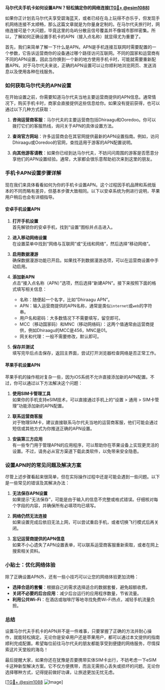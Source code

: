 **马尔代夫手机卡如何设置APN？轻松搞定你的网络连接[[TG💪+ @esim1088](https://t.me/s/esim1088)]**

如果你正计划去马尔代夫享受碧海蓝天，或者已经在岛上玩得不亦乐乎，但发现手机网络连接不太顺畅，那么这篇文章就是为你量身定制的。在马尔代夫旅行时，网络连接可是个大问题，毕竟这里的岛屿分散且信号覆盖并不像城市那样密集。所以，了解如何正确设置手机卡的APN（接入点名称）就显得尤为重要了。

首先，我们来简单了解一下什么是APN。APN是手机连接互联网时需要配置的一个参数，它告诉运营商你的设备通过哪个路径访问互联网。不同的国家和运营商有不同的APN设置，因此当你换到一个新的地方使用手机卡时，可能就需要重新配置APN。对于马尔代夫来说，正确的APN设置可以让你顺利地浏览网页、发送消息以及使用各种在线服务。

### 如何获取马尔代夫的APN设置

在开始设置之前，你需要知道马尔代夫当地主要运营商提供的APN信息。通常情况下，购买手机卡时，商家会直接提供这些信息给你。如果没有提前获得，也可以通过以下几种方式获取：

1. **咨询运营商客服**：马尔代夫的主要运营商包括Dhiraagu和Ooredoo。你可以拨打它们的客服热线，询问关于APN的具体设置方法。
   
2. **查询官方网站**：许多运营商会在其官网提供最新的APN设置指南。例如，访问Dhiraagu或Ooredoo的官网，查找适用于游客的APN配置说明。

3. **向其他游客请教**：如果你已经到达马尔代夫，不妨问问周围的游客是否愿意分享他们的APN设置经验。通常，大家都会很乐意帮助初次来到这里的朋友。

### 手机卡APN设置步骤详解

现在我们来具体看看如何为你的手机卡设置APN。这个过程因手机品牌和系统版本的不同而略有差异，但基本步骤大致相同。以下以安卓系统为例进行说明，苹果用户稍后也会有详细指导。

#### 安卓手机设置APN

1. **打开手机设置**  
   首先解锁你的安卓手机，找到“设置”图标并点击进入。

2. **进入移动网络设置**  
   在设置菜单中找到“网络与互联网”或“无线和网络”，然后选择“移动网络”。

3. **启用数据漫游**  
   确保数据漫游功能已开启。如果找不到数据漫游选项，可以在运营商设置中手动启用。

4. **添加新APN**  
   点击“接入点名称（APN）”选项，然后选择“新建APN”。接下来按照下面的格式填写相关信息：
   - 名称：随便起一个名字，比如“Dhiraagu APN”。
   - APN：输入运营商提供的APN名称，通常是类似`internet`或`web`的字符串。
   - 用户名和密码：大多数情况下不需要填写，留空即可。
   - MCC（移动国家码）和MNC（移动网络码）：这两个值通常由运营商提供，例如Dhiraagu的MCC是456，MNC是01。
   - 网关和代理：一般不需要修改，默认即可。

5. **保存并测试**  
   填写完毕后点击保存，返回主界面，尝试打开浏览器检查网络是否正常工作。

#### 苹果手机设置APN

苹果手机的操作相对复杂一些，因为iOS系统不允许直接添加新的APN配置。不过，你可以通过以下方法解决这个问题：

1. **使用SIM卡管理工具**  
   如果你的手机支持eSIM技术，可以直接通过手机上的“设置 > 通用 > SIM卡管理”功能添加新的APN配置。

2. **联系运营商客服**  
   对于物理SIM卡，建议直接联系马尔代夫当地的运营商客服，他们可能会通过短信或其他方式为你推送正确的APN设置。

3. **安装第三方应用**  
   有一些专门用于管理APN的应用程序，可以帮助你在苹果设备上实现更灵活的设置。不过，请务必从官方渠道下载此类软件，以免带来安全隐患。

### 设置APN时的常见问题及解决方案

尽管上述步骤看起来很简单，但在实际操作过程中还是可能会遇到一些问题。以下是一些常见的错误及其解决办法：

1. **无法保存APN设置**  
   如果提示“无法保存”，可能是由于输入的信息不完整或格式错误。仔细核对每个字段的内容，并确保所有必填项均已填写。

2. **网络仍然无法连接**  
   如果设置完成后依旧无法上网，可以尝试重启手机，或者切换飞行模式后再关闭。

3. **忘记运营商提供的APN信息**  
   如果不小心遗失了APN设置表单，可以联系运营商客服重新索取，或者在网上搜索相关资料。

### 小贴士：优化网络体验

除了正确设置APN外，还有一些小技巧可以让您的网络体验更加流畅：

- **选择合适的套餐**：根据自己的需求选择适合的数据套餐，避免超额收费。
- **关闭不必要的后台应用**：减少后台运行的应用程序数量，节省流量。
- **利用公共Wi-Fi**：在酒店或咖啡厅等地寻找免费Wi-Fi热点，减轻手机流量负担。

### 总结

设置马尔代夫手机卡的APN并不是一件难事，只要掌握了正确的方法并耐心操作，就能轻松搞定。无论你是安卓用户还是苹果用户，都可以通过本文提供的指南顺利完成配置。希望每位前往马尔代夫的朋友都能享受到便捷的网络服务，尽情探索这片天堂般的海岛！

最后提醒大家，如果你还在犹豫是否要携带实体SIM卡出行，不妨考虑一下eSIM卡这种新型解决方案。它不仅方便携带，而且无需担心丢失或损坏的问题。无论你选择哪种方式，记得提前做好功课，让旅途更加无忧无虑。

[[TG💪+ @esim1088](https://t.me/s/esim1088) ![Image](https://i.postimg.cc/4NQfJmqS/Snipaste-2025-05-13-00-14-12.png)]